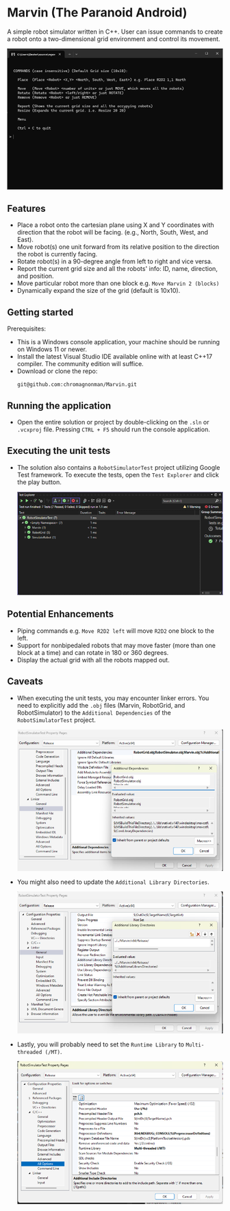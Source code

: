 # Marvin (The Paranoid Android)
A simple robot simulator written in C++. User can issue commands to create a robot onto a two-dimensional grid environment and control its movement.

![Menu](SimulatorMenu.png)

## Features

- Place a robot onto the cartesian plane using X and Y coordinates with direction that the robot will be facing. (e.g., North, South, West, and East).
- Move robot(s) one unit forward from its relative position to the direction the robot is currently facing.
- Rotate robot(s) in a 90-degree angle from left to right and vice versa.
- Report the current grid size and all the robots' info: ID, name, direction, and position.
- Move particular robot more than one block e.g. `Move Marvin 2 (blocks)`
- Dynamically expand the size of the grid (default is 10x10).


## Getting started
Prerequisites:
- This is a Windows console application, your machine should be running on Windows 11 or newer.
- Install the latest Visual Studio IDE available online with at least C++17 compiler. The community edition will suffice.
- Download or clone the repo:
	```
	git@github.com:chromagnonman/Marvin.git
	```
## Running the application
-  Open the entire solution or project by double-clicking on the `.sln` or `.vcxproj` file. Pressing `CTRL + F5` should run the console application.

## Executing the unit tests
- The solution also contains a `RobotSimulatorTest` project utilizing Google Test framework. To execute the tests, open the `Test Explorer` and click the play button.

	![TestExplorer](TestExplorer.png)

## Potential Enhancements
- Piping commands e.g. `Move R2D2 left` will move `R2D2` one block to the left.
- Support for nonbipedaled robots that may move faster (more than one block at a time) and can rotate in 180 or 360 degrees.
- Display the actual grid with all the robots mapped out.

## Caveats
- When executing the unit tests, you may encounter linker errors. You need to explicitly add the `.obj` files (Marvin, RobotGrid, and RobotSimulator) to the `Additional Dependencies`
  of the `RobotSimulatorTest` project.

	![Linker](Linker.png)
- You might also need to update the `Additional Library Directories`.

	![IncludeDirectories](IncludeDirectories.png)
- Lastly, you will probably need to set the `Runtime Library` to `Multi-threaded (/MT)`.

	![RuntimeLibrary](RuntimeLibrary.png)
	

